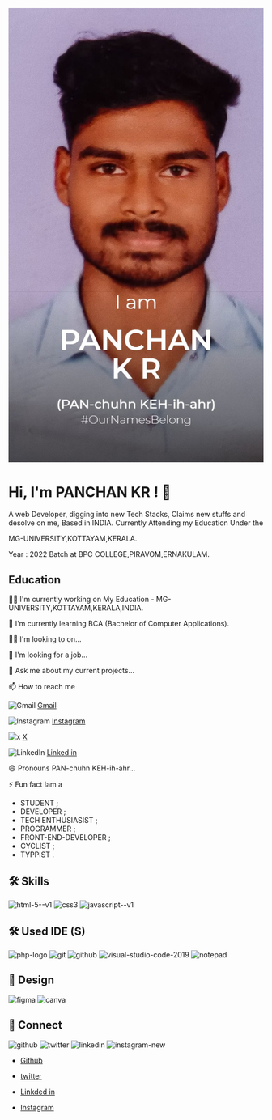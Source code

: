 ![Profile image](./image/mainProfile.jpg)

# Hi, I'm PANCHAN KR ! 👋

A web Developer, digging into new Tech Stacks, Claims new stuffs and desolve on me,
Based in INDIA.
Currently Attending my Education Under the

MG-UNIVERSITY,KOTTAYAM,KERALA.

Year : 2022 Batch at BPC COLLEGE,PIRAVOM,ERNAKULAM.

## Education

👩‍💻 I'm currently working on My Education - MG-UNIVERSITY,KOTTAYAM,KERALA,INDIA.

🧠 I'm currently learning BCA (Bachelor of Computer Applications).

👯‍♀️ I'm looking to on...

🤔 I'm looking for a job...

💬 Ask me about my current projects...

📫 How to reach me

<!-- gmail badge -->

![Gmail](https://img.shields.io/badge/Gmail-D14836?style=for-the-badge&logo=gmail&logoColor=white<LABEL>-<MESSAGE>-<COLOR>.svg) <!-- GMAIL LINK --> [Gmail](https://www.gmail.com)

  <!-- Instagram badge -->

![Instagram](https://img.shields.io/badge/Instagram-E4405F?style=for-the-badge&logo=instagram&logoColor=white<LABEL>-<MESSAGE>-<COLOR>.svg) <!-- instagram link -->[Instagram](https://www.instagram.com/pxxchxn__?utm_source=qr&igsh=am5qb3F0ZmNvd2t3)

   <!-- x badge -->

![x](https://img.shields.io/badge/x-1DA1F2?style=for-the-badge&logo=twitter&logoColor=white<LABEL>-<MESSAGE>-<COLOR>.svg) <!-- x link --> [X](https://x.com/mr_panchankr?t=auP11nM65jo6G9hcukGOJA&s=08)

   <!-- Linked in badge -->

![LinkedIn](https://img.shields.io/badge/LinkedIn-0077B5?style=for-the-badge&logo=linkedin&logoColor=white<LABEL>-<MESSAGE>-<COLOR>.svg) <!-- Linkde in --> [Linked in](https://www.linkedin.com/in/panchankr?utm_source=share&utm_campaign=share_via&utm_content=profile&utm_medium=android_app)

😄 Pronouns PAN-chuhn KEH-ih-ahr...

⚡️ Fun fact Iam a

- STUDENT ;
- DEVELOPER ;
- TECH ENTHUSIASIST ;
- PROGRAMMER ;
- FRONT-END-DEVELOPER ;
- CYCLIST ;
- TYPPIST .

## 🛠 Skills

<img width="48" height="48" src="https://img.icons8.com/color/48/html-5--v1.png" alt="html-5--v1"/>
<img width="48" height="48" src="https://img.icons8.com/color/48/css3.png" alt="css3"/>
<img width="48" height="48" src="https://img.icons8.com/color/48/javascript--v1.png" alt="javascript--v1"/>

## 🛠 Used IDE (S)

<img width="48" height="48" src="https://img.icons8.com/officel/50/php-logo.png" alt="php-logo"/><!-- git -->
<img width="48" height="48" src="https://img.icons8.com/color/48/git.png" alt="git"/><!-- github -->
<img width="48" height="48" src="https://img.icons8.com/glyph-neue/64/github.png" alt="github"/><!-- vs code -->
<img width="48" height="48" src="https://img.icons8.com/fluency/48/visual-studio-code-2019.png" alt="visual-studio-code-2019"/><!-- note pad -->
<img width="48" height="48" src="https://img.icons8.com/3d-fluency/50/notepad.png" alt="notepad"/>

## 🔗 Design

<!-- figma -->
<img width="48" height="48" src="https://img.icons8.com/color/48/figma.png" alt="figma"/>
<!-- canva -->
<img width="48" height="48" src="https://img.icons8.com/fluency/48/canva.png" alt="canva"/>

## 🔗 Connect

<!-- github -->
<img width="48" height="48" src="https://img.icons8.com/sf-black/64/github.png" alt="github"/>
<!-- x -->
<img width="48" height="48" src="https://img.icons8.com/fluency/48/twitter.png" alt="twitter"/>
<!-- linked in -->
<img width="48" height="48" src="https://img.icons8.com/fluency/48/linkedin.png" alt="linkedin"/>
<!-- instagram -->
<img width="48" height="48" src="https://img.icons8.com/fluency/48/instagram-new.png" alt="instagram-new"/>

<!-- github -->

- [Github](https://github.com/Panchankr)

<!-- Twitter -->

- [twitter](https://x.com/mr_panchankr?t=auP11nM65jo6G9hcukGOJA&s=08)

<!-- Linked in-->

- [Linkded in](https://www.linkedin.com/in/panchankr?utm_source=share&utm_campaign=share_via&utm_content=profile&utm_medium=android_app)

<!-- Instagram -->

- [Instagram](https://www.instagram.com/pxxchxn__?utm_source=qr&igsh=am5qb3F0ZmNvd2t3)
